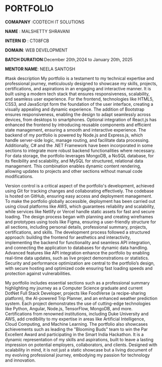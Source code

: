 # PORTFOLIO

**COMAPANY** :CODTECH IT SOLUTIONS

**NAME** : MALSHETTY SHRAVANI

**INTERN ID** : CT08FCB

**DOMAIN**: WEB DEVELOPMENT

**BATCH DURATION**:December 20th,2024 to January 20th, 2025

**MENTOR NAME**: NEELA SANTOSH

#task description
My portfolio is a testament to my technical expertise and professional journey, meticulously designed to showcase my skills, projects, certifications, and aspirations in an engaging and interactive manner. It is built using a modern tech stack that ensures responsiveness, scalability, and seamless user experience. For the frontend, technologies like HTML5, CSS3, and JavaScript form the foundation of the user interface, creating a visually appealing and dynamic experience. The addition of Bootstrap ensures responsiveness, enabling the design to adapt seamlessly across devices, from desktops to smartphones. Optional integration of React.js has enhanced the frontend by introducing reusable components and efficient state management, ensuring a smooth and interactive experience. The backend of my portfolio is powered by Node.js and Express.js, which handle server-side logic, manage routing, and facilitate data processing. Additionally, C# and the .NET Framework have been incorporated in some sections to integrate more robust backend functionalities where necessary. For data storage, the portfolio leverages MongoDB, a NoSQL database, for its flexibility and scalability, and MySQL for structured, relational data management. This combination enables dynamic content rendering, allowing updates to projects and other sections without manual code modifications.  

Version control is a critical aspect of the portfolio's development, achieved using Git for tracking changes and collaborating effectively. The codebase is hosted on GitHub, ensuring easy access and deployment management. To make the portfolio globally accessible, deployment has been carried out using cloud platforms like AWS, which guarantees reliability and scalability, while services like Netlify or Vercel handle static assets for fast and secure loading. The design process began with planning and creating wireframes and prototypes using tools like Figma, ensuring a user-friendly structure for all sections, including personal details, professional summary, projects, certifications, and skills. The development process followed a structured approach: building the frontend for aesthetics and interactivity, implementing the backend for functionality and seamless API integration, and connecting the application to databases for dynamic data handling. Advanced features like API integration enhance the portfolio by enabling real-time data updates, such as live project demonstrations or statistics. Security and performance optimization are central to the portfolio’s design, with secure hosting and optimized code ensuring fast loading speeds and protection against vulnerabilities.  

My portfolio includes essential sections such as a professional summary highlighting my journey as a Computer Science graduate and current DotNet Full Stack Developer, projects like FoodVerse (a recipe-sharing platform), the AI-powered Trip Planner, and an enhanced weather prediction system. Each project demonstrates the use of cutting-edge technologies like Python, Angular, Node.js, TensorFlow, MongoDB, and more. Certifications from renowned institutions, including Duke University and AWS, add credibility to my expertise in areas like Artificial Intelligence, Cloud Computing, and Machine Learning. The portfolio also showcases achievements such as leading the "Blooming Buds" team to win the Par Excellent Award and participating in the Smart India Hackathon. It is a dynamic representation of my skills and aspirations, built to leave a lasting impression on potential employers, collaborators, and clients. Designed with scalability in mind, it is not just a static showcase but a living document of my evolving professional journey, embodying my passion for technology and innovation.
